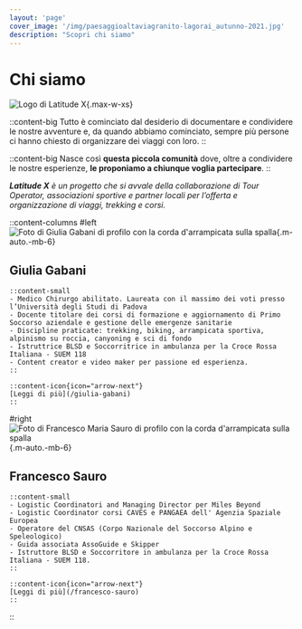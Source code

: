 ```yaml
---
layout: 'page'
cover_image: '/img/paesaggioaltaviagranito-lagorai_autunno-2021.jpg'
description: "Scopri chi siamo"
---
```


# Chi siamo

![Logo di Latitude X](/logo/latitudex-logo-default.svg){.max-w-xs}

::content-big
Tutto è cominciato dal desiderio di documentare e condividere le nostre avventure e, da quando abbiamo cominciato, sempre più persone ci hanno chiesto di organizzare dei viaggi con loro.
::

::content-big
Nasce così **questa piccola comunità** dove, oltre a condividere le nostre esperienze, **le proponiamo a chiunque voglia partecipare**.
::

***Latitude X** è un progetto che si avvale della collaborazione di Tour Operator, associazioni sportive e partner locali per l’offerta e organizzazione di viaggi, trekking e corsi.*

::content-columns
#left
![Foto di Giulia Gabani di profilo con la corda d'arrampicata sulla spalla](/img/default/giulia.jpg){.m-auto.-mb-6}

## Giulia Gabani

    ::content-small
    - Medico Chirurgo abilitato. Laureata con il massimo dei voti presso l’Università degli Studi di Padova
    - Docente titolare dei corsi di formazione e aggiornamento di Primo Soccorso aziendale e gestione delle emergenze sanitarie
    - Discipline praticate: trekking, biking, arrampicata sportiva, alpinismo su roccia, canyoning e sci di fondo
    - Istruttrice BLSD e Soccorritrice in ambulanza per la Croce Rossa Italiana - SUEM 118
    - Content creator e video maker per passione ed esperienza.
    ::

    ::content-icon{icon="arrow-next"}
    [Leggi di più](/giulia-gabani)
    ::

#right
![Foto di Francesco Maria Sauro di profilo con la corda d'arrampicata sulla spalla](/img/default/francesco.jpg){.m-auto.-mb-6}

## Francesco Sauro

    ::content-small
    - Logistic Coordinatori and Managing Director per Miles Beyond
    - Logistic Coordinator corsi CAVES e PANGAEA dell' Agenzia Spaziale Europea
    - Operatore del CNSAS (Corpo Nazionale del Soccorso Alpino e Speleologico)
    - Guida associata AssoGuide e Skipper
    - Istruttore BLSD e Soccorritore in ambulanza per la Croce Rossa Italiana - SUEM 118.
    ::

    ::content-icon{icon="arrow-next"}
    [Leggi di più](/francesco-sauro)
    ::
::

